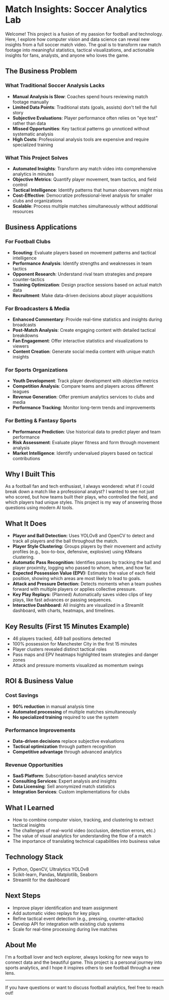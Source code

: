 # Match Insights: Soccer Analytics Lab

Welcome! This project is a fusion of my passion for football and technology. Here, I explore how computer vision and data science can reveal new insights from a full soccer match video. The goal is to transform raw match footage into meaningful statistics, tactical visualizations, and actionable insights for fans, analysts, and anyone who loves the game.

## The Business Problem

### What Traditional Soccer Analysis Lacks
- **Manual Analysis is Slow**: Coaches spend hours reviewing match footage manually
- **Limited Data Points**: Traditional stats (goals, assists) don't tell the full story
- **Subjective Evaluations**: Player performance often relies on "eye test" rather than data
- **Missed Opportunities**: Key tactical patterns go unnoticed without systematic analysis
- **High Costs**: Professional analysis tools are expensive and require specialized training

### What This Project Solves
- **Automated Insights**: Transform any match video into comprehensive analytics in minutes
- **Objective Metrics**: Quantify player movement, team tactics, and field control
- **Tactical Intelligence**: Identify patterns that human observers might miss
- **Cost-Effective**: Democratize professional-level analysis for smaller clubs and organizations
- **Scalable**: Process multiple matches simultaneously without additional resources

## Business Applications

### For Football Clubs
- **Scouting**: Evaluate players based on movement patterns and tactical intelligence
- **Performance Analysis**: Identify strengths and weaknesses in team tactics
- **Opponent Research**: Understand rival team strategies and prepare counter-tactics
- **Training Optimization**: Design practice sessions based on actual match data
- **Recruitment**: Make data-driven decisions about player acquisitions

### For Broadcasters & Media
- **Enhanced Commentary**: Provide real-time statistics and insights during broadcasts
- **Post-Match Analysis**: Create engaging content with detailed tactical breakdowns
- **Fan Engagement**: Offer interactive statistics and visualizations to viewers
- **Content Creation**: Generate social media content with unique match insights

### For Sports Organizations
- **Youth Development**: Track player development with objective metrics
- **Competition Analysis**: Compare teams and players across different leagues
- **Revenue Generation**: Offer premium analytics services to clubs and media
- **Performance Tracking**: Monitor long-term trends and improvements

### For Betting & Fantasy Sports
- **Performance Prediction**: Use historical data to predict player and team performance
- **Risk Assessment**: Evaluate player fitness and form through movement analysis
- **Market Intelligence**: Identify undervalued players based on tactical contributions

## Why I Built This

As a football fan and tech enthusiast, I always wondered: what if I could break down a match like a professional analyst? I wanted to see not just who scored, but how teams built their plays, who controlled the field, and which players had unique styles. This project is my way of answering those questions using modern AI tools.

## What It Does

- **Player and Ball Detection:** Uses YOLOv8 and OpenCV to detect and track all players and the ball throughout the match.
- **Player Style Clustering:** Groups players by their movement and activity profiles (e.g., box-to-box, defensive, explosive) using KMeans clustering.
- **Automatic Pass Recognition:** Identifies passes by tracking the ball and player proximity, logging who passed to whom, when, and how far.
- **Expected Possession Value (EPV):** Estimates the value of each field position, showing which areas are most likely to lead to goals.
- **Attack and Pressure Detection:** Detects moments when a team pushes forward with multiple players or applies collective pressure.
- **Key Play Replays:** (Planned) Automatically saves video clips of key plays, like fast advances or passing sequences.
- **Interactive Dashboard:** All insights are visualized in a Streamlit dashboard, with charts, heatmaps, and timelines.

## Key Results (First 15 Minutes Example)

- 46 players tracked, 449 ball positions detected
- 100% possession for Manchester City in the first 15 minutes
- Player clusters revealed distinct tactical roles
- Pass maps and EPV heatmaps highlighted team strategies and danger zones
- Attack and pressure moments visualized as momentum swings

## ROI & Business Value

### Cost Savings
- **90% reduction** in manual analysis time
- **Automated processing** of multiple matches simultaneously
- **No specialized training** required to use the system

### Performance Improvements
- **Data-driven decisions** replace subjective evaluations
- **Tactical optimization** through pattern recognition
- **Competitive advantage** through advanced analytics

### Revenue Opportunities
- **SaaS Platform**: Subscription-based analytics service
- **Consulting Services**: Expert analysis and insights
- **Data Licensing**: Sell anonymized match statistics
- **Integration Services**: Custom implementations for clubs

## What I Learned

- How to combine computer vision, tracking, and clustering to extract tactical insights
- The challenges of real-world video (occlusion, detection errors, etc.)
- The value of visual analytics for understanding the flow of a match
- The importance of translating technical capabilities into business value

## Technology Stack

- Python, OpenCV, Ultralytics YOLOv8
- Scikit-learn, Pandas, Matplotlib, Seaborn
- Streamlit for the dashboard

## Next Steps

- Improve player identification and team assignment
- Add automatic video replays for key plays
- Refine tactical event detection (e.g., pressing, counter-attacks)
- Develop API for integration with existing club systems
- Scale for real-time processing during live matches

## About Me

I'm a football lover and tech explorer, always looking for new ways to connect data and the beautiful game. This project is a personal journey into sports analytics, and I hope it inspires others to see football through a new lens.

---

If you have questions or want to discuss football analytics, feel free to reach out! 